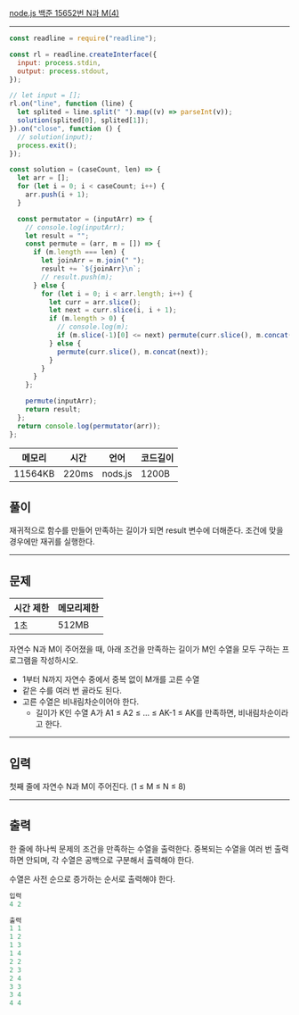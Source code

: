 [node.js 백준 15652번 N과 M(4)](https://www.acmicpc.net/problem/15652)

---

```javascript
const readline = require("readline");

const rl = readline.createInterface({
  input: process.stdin,
  output: process.stdout,
});

// let input = [];
rl.on("line", function (line) {
  let splited = line.split(" ").map((v) => parseInt(v));
  solution(splited[0], splited[1]);
}).on("close", function () {
  // solution(input);
  process.exit();
});

const solution = (caseCount, len) => {
  let arr = [];
  for (let i = 0; i < caseCount; i++) {
    arr.push(i + 1);
  }

  const permutator = (inputArr) => {
    // console.log(inputArr);
    let result = "";
    const permute = (arr, m = []) => {
      if (m.length === len) {
        let joinArr = m.join(" ");
        result += `${joinArr}\n`;
        // result.push(m);
      } else {
        for (let i = 0; i < arr.length; i++) {
          let curr = arr.slice();
          let next = curr.slice(i, i + 1);
          if (m.length > 0) {
            // console.log(m);
            if (m.slice(-1)[0] <= next) permute(curr.slice(), m.concat(next));
          } else {
            permute(curr.slice(), m.concat(next));
          }
        }
      }
    };

    permute(inputArr);
    return result;
  };
  return console.log(permutator(arr));
};
```

| 메모리  | 시간  | 언어    | 코드길이 |
| ------- | ----- | ------- | -------- |
| 11564KB | 220ms | nods.js | 1200B    |

## 풀이

재귀적으로 함수를 만들어 만족하는 길이가 되면 result 변수에 더해준다.
조건에 맞을 경우에만 재귀를 실행한다.

---

## 문제

| 시간 제한 | 메모리제한 |
| --------- | ---------- |
| 1초       | 512MB      |

자연수 N과 M이 주어졌을 때, 아래 조건을 만족하는 길이가 M인 수열을 모두 구하는 프로그램을 작성하시오.

- 1부터 N까지 자연수 중에서 중복 없이 M개를 고른 수열
- 같은 수를 여러 번 골라도 된다.
- 고른 수열은 비내림차순이어야 한다.
  - 길이가 K인 수열 A가 A1 ≤ A2 ≤ ... ≤ AK-1 ≤ AK를 만족하면, 비내림차순이라고 한다.

---

## 입력

첫째 줄에 자연수 N과 M이 주어진다. (1 ≤ M ≤ N ≤ 8)

---

## 출력

한 줄에 하나씩 문제의 조건을 만족하는 수열을 출력한다. 중복되는 수열을 여러 번 출력하면 안되며, 각 수열은 공백으로 구분해서 출력해야 한다.

수열은 사전 순으로 증가하는 순서로 출력해야 한다.

```javascript
입력
4 2

출력
1 1
1 2
1 3
1 4
2 2
2 3
2 4
3 3
3 4
4 4
```
